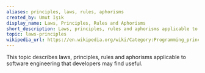 ```yaml
---
aliases: principles, laws, rules, aphorisms
created_by: Umut Işık
display_name: Laws, Principles, Rules and Aphorisms
short_description: Laws, principles, rules and aphorisms applicable to software engineering.
topic: laws-principles
wikipedia_url: https://en.wikipedia.org/wiki/Category:Programming_principles
---
```

This topic describes laws, principles, rules and aphorisms applicable to software engineering that developers may find useful.
